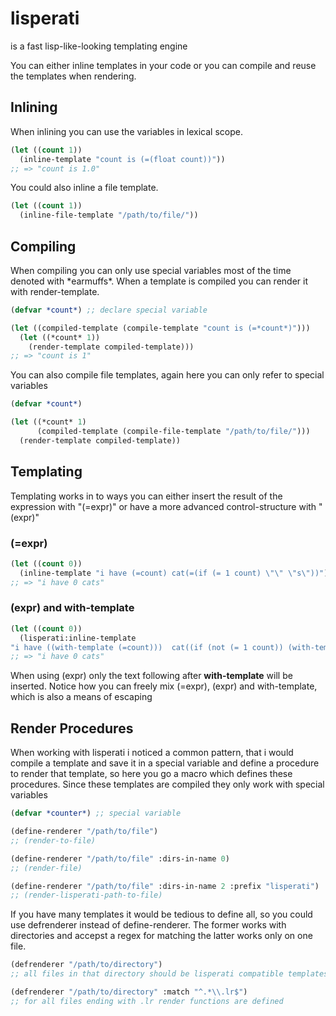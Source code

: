# lisperati

is a fast lisp-like-looking templating engine

You can either inline templates in your code or you can compile and reuse the templates when rendering.

## Inlining

When inlining you can use the variables in lexical scope.

```lisp
(let ((count 1))
  (inline-template "count is (=(float count))"))
;; => "count is 1.0"
```

You could also inline a file template.

```lisp
(let ((count 1))
  (inline-file-template "/path/to/file/"))
```

## Compiling

When compiling you can only use special variables most of the time denoted with \*earmuffs\*. When a template is compiled you can render it with render-template.

```lisp
(defvar *count*) ;; declare special variable

(let ((compiled-template (compile-template "count is (=*count*)")))
  (let ((*count* 1))
    (render-template compiled-template)))
;; => "count is 1"
```

You can also compile file templates, again here you can only refer to special variables

```lisp
(defvar *count*)

(let ((*count* 1)
      (compiled-template (compile-file-template "/path/to/file/")))
  (render-template compiled-template))
```

## Templating

Templating works in to ways you can either insert the result of the expression with "(=expr)" or have a more advanced control-structure with "(expr)"

### (=expr)

```lisp
(let ((count 0))
  (inline-template "i have (=count) cat(=(if (= 1 count) \"\" \"s\"))"))
;; => "i have 0 cats"
```

### (expr) and with-template

```lisp
(let ((count 0))
  (lisperati:inline-template
"i have ((with-template (=count)))  cat((if (not (= 1 count)) (with-template s)))"))
;; => "i have 0 cats"
```

When using (expr) only the text following after **with-template** will be inserted.
Notice how you can freely mix (=expr), (expr) and with-template, which is also a means of escaping

## Render Procedures

When working with lisperati i noticed a common pattern, that i would compile a template and save it in a special variable and define a procedure to render that template, so here you go a macro which defines these procedures. Since these templates are compiled they only work with special variables

```lisp
(defvar *counter*) ;; special variable

(define-renderer "/path/to/file")
;; (render-to-file)

(define-renderer "/path/to/file" :dirs-in-name 0)
;; (render-file)

(define-renderer "/path/to/file" :dirs-in-name 2 :prefix "lisperati")
;; (render-lisperati-path-to-file)
```

If you have many templates it would be tedious to define all, so you could use defrenderer instead of define-renderer. The former works with directories and accepst a regex for matching the latter works only on one file.

```lisp
(defrenderer "/path/to/directory")
;; all files in that directory should be lisperati compatible templates

(defrenderer "/path/to/directory" :match "^.*\\.lr$")
;; for all files ending with .lr render functions are defined
```
